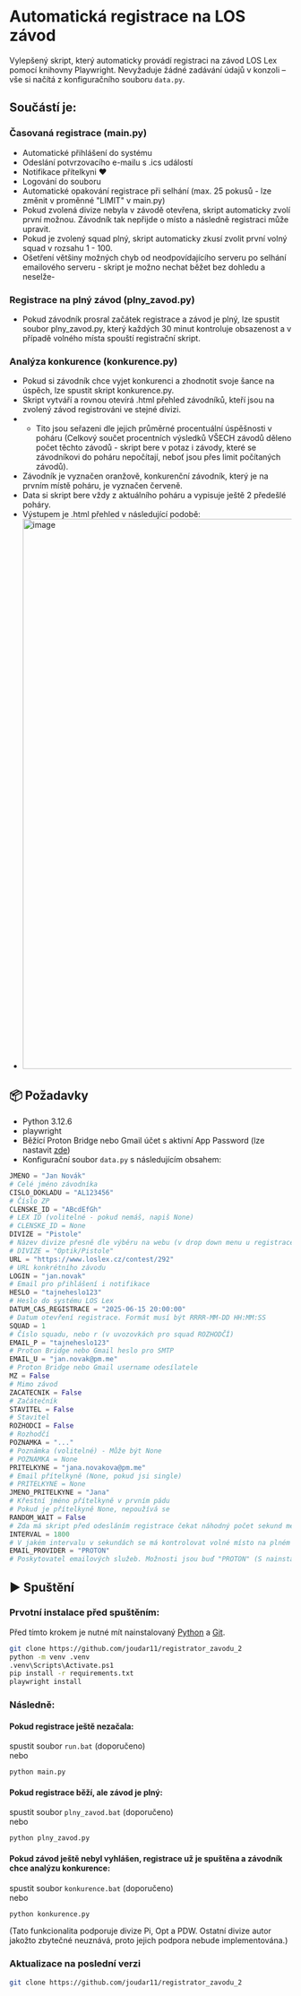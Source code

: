 # Automatická registrace na LOS závod

Vylepšený skript, který automaticky provádí registraci na závod LOS Lex pomocí knihovny Playwright. Nevyžaduje žádné zadávání údajů v konzoli – vše si načítá z konfiguračního souboru `data.py`.

## Součástí je:
### Časovaná registrace (main.py)
- Automatické přihlášení do systému
- Odeslání potvrzovacího e-mailu s .ics událostí
- Notifikace přítelkyni ❤️
- Logování do souboru
- Automatické opakování registrace při selhání (max. 25 pokusů - lze změnit v proměnné "LIMIT" v main.py)
- Pokud zvolená divize nebyla v závodě otevřena, skript automaticky zvolí první možnou. Závodník tak nepřijde o místo a následně registraci může upravit.
- Pokud je zvolený squad plný, skript automaticky zkusí zvolit první volný squad v rozsahu 1 - 100.
- Ošetření většiny možných chyb od neodpovídajícího serveru po selhání emailového serveru - skript je možno nechat běžet bez dohledu a neselže-
### Registrace na plný závod (plny_zavod.py)
- Pokud závodník prosral začátek registrace a závod je plný, lze spustit soubor plny_zavod.py, který každých 30 minut kontroluje obsazenost a v případě volného místa spouští registrační skript.
### Analýza konkurence (konkurence.py)
- Pokud si závodník chce vyjet konkurenci a zhodnotit svoje šance na úspěch, lze spustit skript konkurence.py.
- Skript vytváří a rovnou otevírá .html přehled závodníků, kteří jsou na zvolený závod registrováni ve stejné divizi.
- - Tito jsou seřazeni dle jejich průměrné procentuální úspěšnosti v poháru (Celkový součet procentních výsledků VŠECH závodů děleno počet těchto závodů - skript bere v potaz i závody, které se závodníkovi do poháru nepočítají, neboť jsou přes limit počítaných závodů).
- Závodník je vyznačen oranžově, konkurenční závodník, který je na prvním místě poháru, je vyznačen červeně.
- Data si skript bere vždy z aktuálního poháru a vypisuje ještě 2 předešlé poháry.
- Výstupem je .html přehled v následující podobě:
- <img width="603" height="982" alt="image" src="https://github.com/user-attachments/assets/9b7ce5ee-b2d7-4b22-b55f-ae865bd2d88f" />


## 📦 Požadavky

- Python 3.12.6
- playwright
- Běžící Proton Bridge nebo Gmail účet s aktivní App Password (lze nastavit [zde](https://myaccount.google.com/apppasswords)) 
- Konfigurační soubor `data.py` s následujícím obsahem:

```python
JMENO = "Jan Novák"
# Celé jméno závodníka
CISLO_DOKLADU = "AL123456"
# Číslo ZP
CLENSKE_ID = "ABcdEfGh"
# LEX ID (volitelné - pokud nemáš, napiš None)
# CLENSKE_ID = None
DIVIZE = "Pistole"
# Název divize přesně dle výběru na webu (v drop down menu u registrace)
# DIVIZE = "Optik/Pistole"
URL = "https://www.loslex.cz/contest/292"
# URL konkrétního závodu
LOGIN = "jan.novak"
# Email pro přihlášení i notifikace
HESLO = "tajneheslo123"
# Heslo do systému LOS Lex
DATUM_CAS_REGISTRACE = "2025-06-15 20:00:00"
# Datum otevření registrace. Formát musí být RRRR-MM-DD HH:MM:SS
SQUAD = 1
# Číslo squadu, nebo r (v uvozovkách pro squad ROZHODČÍ)
EMAIL_P = "tajneheslo123"
# Proton Bridge nebo Gmail heslo pro SMTP
EMAIL_U = "jan.novak@pm.me"
# Proton Bridge nebo Gmail username odesílatele
MZ = False
# Mimo závod
ZACATECNIK = False
# Začátečník
STAVITEL = False
# Stavitel
ROZHODCI = False
# Rozhodčí
POZNAMKA = "..."
# Poznámka (volitelné) - Může být None
# POZNAMKA = None
PRITELKYNE = "jana.novakova@pm.me"
# Email přítelkyně (None, pokud jsi single)
# PRITELKYNE = None
JMENO_PRITELKYNE = "Jana"
# Křestní jméno přítelkyně v prvním pádu
# Pokud je přítelkyně None, nepoužívá se
RANDOM_WAIT = False
# Zda má skript před odesláním registrace čekat náhodný počet sekund mezi 2 a 3, aby registrace vypadala věrohodněji
INTERVAL = 1800
# V jakém intervalu v sekundách se má kontrolovat volné místo na plném závodě (s tímto údajem se pracuje pouze v plny_zavod.py)
EMAIL_PROVIDER = "PROTON"
# Poskytovatel emailových služeb. Možnosti jsou buď "PROTON" (S nainstalovaným Proton Bridge) nebo "GMAIL" (S specifickým Google apps password)
```

## ▶️ Spuštění

### Prvotní instalace před spuštěním:

Před tímto krokem je nutné mít nainstalovaný [Python](https://www.python.org/downloads/) a [Git](https://git-scm.com/install/).

```bash
git clone https://github.com/joudar11/registrator_zavodu_2
python -m venv .venv
.venv\Scripts\Activate.ps1
pip install -r requirements.txt
playwright install
```
### Následně:

#### Pokud registrace ještě nezačala:
spustit soubor <code>run.bat</code> (doporučeno)<br>
nebo
```bash
python main.py
```
#### Pokud registrace běží, ale závod je plný:
spustit soubor <code>plny_zavod.bat</code> (doporučeno)<br>
nebo
```bash
python plny_zavod.py
```
#### Pokud závod ještě nebyl vyhlášen, registrace už je spuštěna a závodník chce analýzu konkurence:
spustit soubor <code>konkurence.bat</code> (doporučeno)<br>
nebo
```bash
python konkurence.py
```
(Tato funkcionalita podporuje divize Pi, Opt a PDW. Ostatní divize autor jakožto zbytečné neuznává, proto jejich podpora nebude implementována.)

### Aktualizace na poslední verzi
```bash
git clone https://github.com/joudar11/registrator_zavodu_2
```
